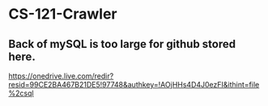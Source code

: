 # CS-121-Crawler

## Back of mySQL is too large for github stored here. 
https://onedrive.live.com/redir?resid=99CE2BA467B21DE5!97748&authkey=!AOjHHs4D4J0ezFI&ithint=file%2csql
